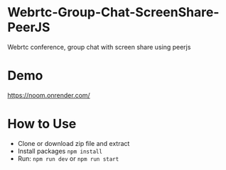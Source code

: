 # Webrtc-Group-Chat-ScreenShare-PeerJS

Webrtc conference, group chat with screen share using peerjs

# Demo

<a href="https://noom.onrender.com/">https://noom.onrender.com/</a>

# How to Use

- Clone or download zip file and extract
- Install packages `npm install`
- Run: `npm run dev` or `npm run start`
